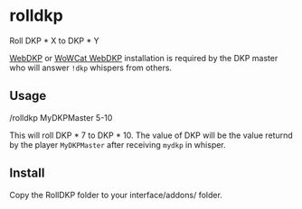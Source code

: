 # rolldkp
Roll DKP \* X to DKP \* Y

[WebDKP](http://www.webdkp.com/addon) or [WoWCat WebDKP](http://webdkp.wowcat.net/) installation is required by the DKP master who will answer `!dkp` whispers from others.

## Usage

/rolldkp MyDKPMaster 5-10

This will roll DKP \* 7 to DKP \* 10. The value of DKP will be the value returnd by the player `MyDKPMaster` after receiving `mydkp` in whisper.

## Install

Copy the RollDKP folder to your interface/addons/ folder.

